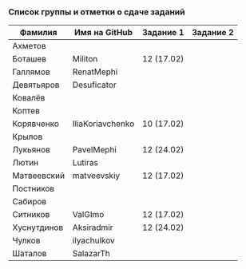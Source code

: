 ### Список группы и отметки о сдаче заданий

|Фамилия    |Имя на GitHub   |Задание 1 |Задание 2   |
|-----------|----------------|----------|------------|
|Ахметов    |                |          |            |
|Боташев    |Militon         |12 (17.02)|            |
|Галлямов   |RenatMephi      |          |            |
|Девятьяров |Desuficator     |          |            |
|Ковалёв    |                |          |            |
|Коптев     |                |          |            |
|Корявченко |IliaKoriavchenko|10 (17.02)|            |
|Крылов     |                |          |            |
|Лукьянов   |PavelMephi      |12 (24.02)|            |
|Лютин      |Lutiras         |          |            |
|Матвеевский|matveevskiy     |12 (17.02)|            |
|Постников  |                |          |            |
|Сабиров    |                |          |            |
|Ситников   |ValGImo         |12 (17.02)|            |
|Хуснутдинов|Aksiradmir      |12 (24.02)|            |
|Чулков     |ilyachulkov     |          |            |
|Шаталов    |SalazarTh       |          |            |

